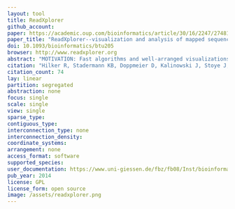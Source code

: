 ```yaml
---
layout: tool 
title: ReadXplorer
github_account: 
paper: https://academic.oup.com/bioinformatics/article/30/16/2247/2748172
paper_title: "ReadXplorer--visualization and analysis of mapped sequences."
doi: 10.1093/bioinformatics/btu205
browser: http://www.readxplorer.org
abstract: "MOTIVATION: Fast algorithms and well-arranged visualizations are required for the comprehensive analysis of the ever-growing size of genomic and transcriptomic next-generation sequencing data., , RESULTS: ReadXplorer is a software offering straightforward visualization and extensive analysis functions for genomic and transcriptomic DNA sequences mapped on a reference. A unique specialty of ReadXplorer is the quality classification of the read mappings. It is incorporated in all analysis functions and displayed in ReadXplorer's various synchronized data viewers for (i) the reference sequence, its base coverage as (ii) normalizable plot and (iii) histogram, (iv) read alignments and (v) read pairs. ReadXplorer's analysis capability covers RNA secondary structure prediction, single nucleotide polymorphism and deletion-insertion polymorphism detection, genomic feature and general coverage analysis. Especially for RNA-Seq data, it offers differential gene expression analysis, transcription start site and operon detection as well as RPKM value and read count calculations. Furthermore, ReadXplorer can combine or superimpose coverage of different datasets., , AVAILABILITY AND IMPLEMENTATION: ReadXplorer is available as open-source software at http://www.readxplorer.org along with a detailed manual."
citation: "Hilker R, Stadermann KB, Doppmeier D, Kalinowski J, Stoye J, Straube J, et al. ReadXplorer—visualization and analysis of mapped sequences. Bioinformatics. Oxford University Press; 2014;30: 2247–2254."
citation_count: 74
lay: linear
partition: segregated
abstraction: none
focus: single
scale: single
view: single
sparse_type: 
contiguous_type: 
interconnection_type: none
interconnection_density: 
coordinate_systems: 
arrangement: none
access_format: software
supported_species: 
user_documentation: https://www.uni-giessen.de/fbz/fb08/Inst/bioinformatik/software/ReadXplorer/documentation
pub_year: 2014
license: GPL
license_form: open source
image: /assets/readxplorer.png
---
```

